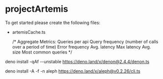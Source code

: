 # projectArtemis

To get started please create the following files:
- artemisCache.ts

  /*
  Aggregate Metrics:
  Queries per api
  Query frequency (number of calls over a period of time)
  Error frequency
  Avg. latency
  Max latency
  Avg. size
  Most common queries
  */



deno install -qAf --unstable https://deno.land/x/denon@2.4.4/denon.ts


deno install -A -f -n aleph https://deno.land/x/aleph@v0.2.26/cli.ts
